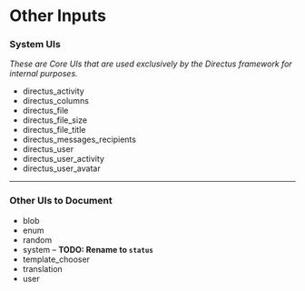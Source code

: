 # Other Inputs

### System UIs
*These are Core UIs that are used exclusively by the Directus framework for internal purposes.*

* directus_activity
* directus_columns
* directus_file
* directus_file_size
* directus_file_title
* directus_messages_recipients
* directus_user
* directus_user_activity
* directus_user_avatar

----------

### Other UIs to Document
* blob
* enum
* random
* system – **TODO: Rename to `status`**
* template_chooser
* translation
* user